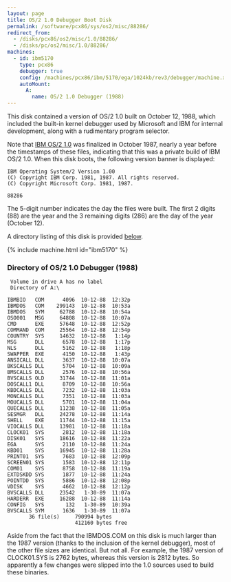 ```yaml
---
layout: page
title: OS/2 1.0 Debugger Boot Disk
permalink: /software/pcx86/sys/os2/misc/88286/
redirect_from:
  - /disks/pcx86/os2/misc/1.0/88286/
  - /disks/pc/os2/misc/1.0/88286/
machines:
  - id: ibm5170
    type: pcx86
    debugger: true
    config: /machines/pcx86/ibm/5170/ega/1024kb/rev3/debugger/machine.xml
    autoMount:
      A:
        name: OS/2 1.0 Debugger (1988)
---
```


This disk contained a version of OS/2 1.0 built on October 12, 1988, which included the built-in kernel debugger
used by Microsoft and IBM for internal development, along with a rudimentary program selector.

Note that [IBM OS/2 1.0](/software/pcx86/sys/os2/ibm/1.0/) was finalized in October 1987, nearly a year before the timestamps
of these files, indicating that this was a private build of IBM OS/2 1.0.  When this disk boots, the following version
banner is displayed:

	IBM Operating System/2 Version 1.00
	(C) Copyright IBM Corp. 1981, 1987. All rights reserved.
	(C) Copyright Microsoft Corp. 1981, 1987.
	
	88286

The 5-digit number indicates the day the files were built.  The first 2 digits (88) are the year and the 3 remaining
digits (286) are the day of the year (October 12).

A directory listing of this disk is provided [below](#directory-of-os2-10-debugger-1988).

{% include machine.html id="ibm5170" %}

### Directory of OS/2 1.0 Debugger (1988)

     Volume in drive A has no label
     Directory of A:\

    IBMBIO   COM      4096  10-12-88  12:32p
    IBMDOS   COM    299143  10-12-88  10:53a
    IBMDOS   SYM     62788  10-12-88  10:54a
    OSO001   MSG     64808  10-12-88  10:07a
    CMD      EXE     57648  10-12-88  12:52p
    COMMAND  COM     25564  10-12-88  12:54p
    COUNTRY  SYS     14632  10-12-88   1:14p
    MSG      DLL      6578  10-12-88   1:17p
    NLS      DLL      5162  10-12-88   1:18p
    SWAPPER  EXE      4150  10-12-88   1:43p
    ANSICALL DLL      3637  10-12-88  10:07a
    BKSCALLS DLL      5704  10-12-88  10:09a
    BMSCALLS DLL      2576  10-12-88  10:56a
    BVSCALLS OLD     31744  10-12-88  11:01a
    DOSCALL1 DLL      8709  10-12-88  10:56a
    KBDCALLS DLL      7232  10-12-88  11:03a
    MONCALLS DLL      7351  10-12-88  11:03a
    MOUCALLS DLL      5701  10-12-88  11:04a
    QUECALLS DLL     11238  10-12-88  11:05a
    SESMGR   DLL     24278  10-12-88  11:14a
    SHELL    EXE     11744  10-12-88  11:15a
    VIOCALLS DLL     13981  10-12-88  11:18a
    CLOCK01  SYS      2812  10-12-88  11:18a
    DISK01   SYS     18616  10-12-88  11:22a
    EGA      SYS      2110  10-12-88  11:24a
    KBD01    SYS     16945  10-12-88  11:28a
    PRINT01  SYS      7683  10-12-88  12:09p
    SCREEN01 SYS      1583  10-12-88  12:11p
    COM01    SYS      8758  10-12-88  11:19a
    EXTDSKDD SYS      1877  10-12-88  11:24a
    POINTDD  SYS      5886  10-12-88  12:08p
    VDISK    SYS      4662  10-12-88  12:12p
    BVSCALLS DLL     23542   1-30-89  11:07a
    HARDERR  EXE     16288  10-12-88  11:14a
    CONFIG   SYS       132   1-30-89  10:39a
    BVSCALLS SYM      1636   1-30-89  11:07a
           36 file(s)     790994 bytes
                          412160 bytes free

Aside from the fact that the IBMDOS.COM on this disk is much larger than the 1987 version (thanks to the inclusion of
the kernel debugger), most of the other file sizes are identical.  But not all.  For example, the 1987 version of
CLOCK01.SYS is 2762 bytes, whereas this version is 2812 bytes.  So apparently a few changes were slipped into the 1.0
sources used to build these binaries.
